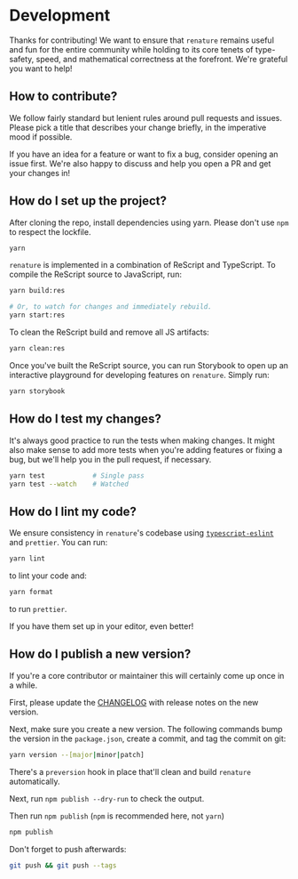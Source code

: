 # Development

Thanks for contributing! We want to ensure that `renature` remains useful and fun
for the entire community while holding to its core tenets of type-safety, speed,
and mathematical correctness at the forefront. We're grateful you want to help!

## How to contribute?

We follow fairly standard but lenient rules around pull requests and issues.
Please pick a title that describes your change briefly, in the imperative
mood if possible.

If you have an idea for a feature or want to fix a bug, consider opening an issue
first. We're also happy to discuss and help you open a PR and get your changes
in!

## How do I set up the project?

After cloning the repo, install dependencies using yarn.
Please don't use `npm` to respect the lockfile.

```sh
yarn
```

`renature` is implemented in a combination of ReScript and TypeScript. To compile
the ReScript source to JavaScript, run:

```sh
yarn build:res

# Or, to watch for changes and immediately rebuild.
yarn start:res
```

To clean the ReScript build and remove all JS artifacts:

```sh
yarn clean:res
```

Once you've built the ReScript source, you can run Storybook to open up an interactive playground
for developing features on `renature`. Simply run:

```sh
yarn storybook
```

## How do I test my changes?

It's always good practice to run the tests when making changes.
It might also make sense to add more tests when you're adding features
or fixing a bug, but we'll help you in the pull request, if necessary.

```sh
yarn test            # Single pass
yarn test --watch    # Watched
```

## How do I lint my code?

We ensure consistency in `renature`'s codebase using [`typescript-eslint`](https://github.com/typescript-eslint/typescript-eslint) and `prettier`.
You can run:

```sh
yarn lint
```

to lint your code and:

```sh
yarn format
```

to run `prettier`.

If you have them set up in your editor, even better!

## How do I publish a new version?

If you're a core contributor or maintainer this will certainly come
up once in a while.

First, please update the [CHANGELOG](/CHANGELOG.md) with release notes
on the new version.

Next, make sure you create a new version. The following commands
bump the version in the `package.json`, create a commit,
and tag the commit on git:

```sh
yarn version --[major|minor|patch]
```

There's a `preversion` hook in place that'll clean and build
`renature` automatically.

Next, run `npm publish --dry-run` to check the output.

Then run `npm publish` (`npm` is recommended here, not `yarn`)

```sh
npm publish
```

Don't forget to push afterwards:

```sh
git push && git push --tags
```
